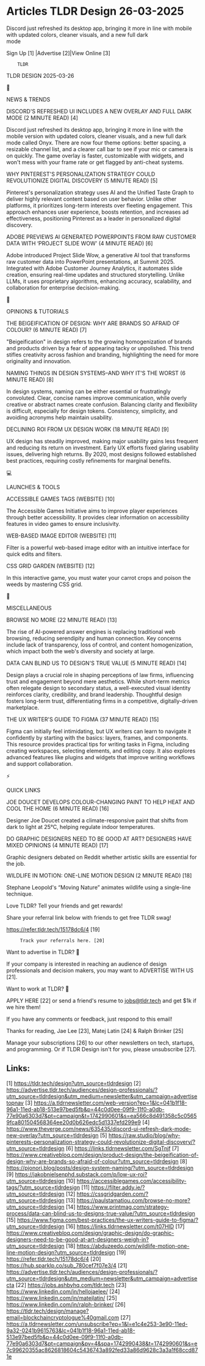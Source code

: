 # Articles TLDR Design 26-03-2025

Discord just refreshed its desktop app, bringing it more in line with
mobile with updated colors, cleaner visuals, and a new full dark
mode ‌ ‌ ‌ ‌ ‌ ‌ ‌ ‌ ‌ ‌ ‌ ‌ ‌ ‌ ‌ ‌ ‌ ‌ ‌ ‌ ‌ ‌ ‌ ‌ ‌ ‌  ‌ ‌ ‌ ‌ ‌ ‌ ‌ ‌ ‌ ‌ ‌ ‌ ‌ ‌ ‌ ‌ ‌ ‌ ‌ ‌ ‌ ‌ ‌ ‌ ‌ ‌ 


 Sign Up [1] |Advertise [2]|View Online [3] 

		TLDR 

TLDR DESIGN 2025-03-26

📱 

NEWS & TRENDS

 DISCORD'S REFRESHED UI INCLUDES A NEW OVERLAY AND FULL DARK MODE (2
MINUTE READ) [4] 

 Discord just refreshed its desktop app, bringing it more in line with
the mobile version with updated colors, cleaner visuals, and a new
full dark mode called Onyx. There are now four theme options: better
spacing, a resizable channel list, and a clearer call bar to see if
your mic or camera is on quickly. The game overlay is faster,
customizable with widgets, and won't mess with your frame rate or get
flagged by anti-cheat systems. 

 WHY PINTEREST'S PERSONALIZATION STRATEGY COULD REVOLUTIONIZE DIGITAL
DISCOVERY (5 MINUTE READ) [5] 

 Pinterest's personalization strategy uses AI and the Unified Taste
Graph to deliver highly relevant content based on user behavior.
Unlike other platforms, it prioritizes long-term interests over
fleeting engagement. This approach enhances user experience, boosts
retention, and increases ad effectiveness, positioning Pinterest as a
leader in personalized digital discovery. 

 ADOBE PREVIEWS AI GENERATED POWERPOINTS FROM RAW CUSTOMER DATA WITH
‘PROJECT SLIDE WOW' (4 MINUTE READ) [6] 

 Adobe introduced Project Slide Wow, a generative AI tool that
transforms raw customer data into PowerPoint presentations, at Summit
2025. Integrated with Adobe Customer Journey Analytics, it automates
slide creation, ensuring real-time updates and structured
storytelling. Unlike LLMs, it uses proprietary algorithms, enhancing
accuracy, scalability, and collaboration for enterprise
decision-making. 

🚀 

OPINIONS & TUTORIALS

 THE BEIGEIFICATION OF DESIGN: WHY ARE BRANDS SO AFRAID OF COLOUR? (6
MINUTE READ) [7] 

 "Beigeification" in design refers to the growing homogenization of
brands and products driven by a fear of appearing tacky or unpolished.
This trend stifles creativity across fashion and branding,
highlighting the need for more originality and innovation. 

 NAMING THINGS IN DESIGN SYSTEMS–AND WHY IT'S THE WORST (6 MINUTE
READ) [8] 

 In design systems, naming can be either essential or frustratingly
convoluted. Clear, concise names improve communication, while overly
creative or abstract names create confusion. Balancing clarity and
flexibility is difficult, especially for design tokens. Consistency,
simplicity, and avoiding acronyms help maintain usability. 

 DECLINING ROI FROM UX DESIGN WORK (18 MINUTE READ) [9] 

 UX design has steadily improved, making major usability gains less
frequent and reducing its return on investment. Early UX efforts fixed
glaring usability issues, delivering high returns. By 2020, most
designs followed established best practices, requiring costly
refinements for marginal benefits. 

💻 

LAUNCHES & TOOLS

 ACCESSIBLE GAMES TAGS (WEBSITE) [10] 

 The Accessible Games Initiative aims to improve player experiences
through better accessibility. It provides clear information on
accessibility features in video games to ensure inclusivity. 

 WEB-BASED IMAGE EDITOR (WEBSITE) [11] 

 Filter is a powerful web-based image editor with an intuitive
interface for quick edits and filters. 

 CSS GRID GARDEN (WEBSITE) [12] 

 In this interactive game, you must water your carrot crops and poison
the weeds by mastering CSS grid. 

🎁 

MISCELLANEOUS

 BROWSE NO MORE (22 MINUTE READ) [13] 

 The rise of AI-powered answer engines is replacing traditional web
browsing, reducing serendipity and human connection. Key concerns
include lack of transparency, loss of control, and content
homogenization, which impact both the web's diversity and society at
large. 

 DATA CAN BLIND US TO DESIGN'S TRUE VALUE (5 MINUTE READ) [14] 

 Design plays a crucial role in shaping perceptions of law firms,
influencing trust and engagement beyond mere aesthetics. While
short-term metrics often relegate design to secondary status, a
well-executed visual identity reinforces clarity, credibility, and
brand leadership. Thoughtful design fosters long-term trust,
differentiating firms in a competitive, digitally-driven marketplace. 

 THE UX WRITER'S GUIDE TO FIGMA (37 MINUTE READ) [15] 

 Figma can initially feel intimidating, but UX writers can learn to
navigate it confidently by starting with the basics: layers, frames,
and components. This resource provides practical tips for writing
tasks in Figma, including creating workspaces, selecting elements, and
editing copy. It also explores advanced features like plugins and
widgets that improve writing workflows and support collaboration. 

⚡ 

QUICK LINKS

 JOE DOUCET DEVELOPS COLOUR-CHANGING PAINT TO HELP HEAT AND COOL THE
HOME (6 MINUTE READ) [16] 

 Designer Joe Doucet created a climate-responsive paint that shifts
from dark to light at 25°C, helping regulate indoor temperatures. 

 DO GRAPHIC DESIGNERS NEED TO BE GOOD AT ART? DESIGNERS HAVE MIXED
OPINIONS (4 MINUTE READ) [17] 

 Graphic designers debated on Reddit whether artistic skills are
essential for the job. 

 WILDLIFE IN MOTION: ONE-LINE MOTION DESIGN (2 MINUTE READ) [18] 

 Stephane Leopold's “Moving Nature” animates wildlife using a
single-line technique. 

Love TLDR? Tell your friends and get rewards!

 Share your referral link below with friends to get free TLDR swag! 

 https://refer.tldr.tech/15178dc6/4 [19] 

		 Track your referrals here. [20] 

Want to advertise in TLDR? 📰

 If your company is interested in reaching an audience of design
professionals and decision makers, you may want to ADVERTISE WITH US
[21]. 

Want to work at TLDR? 💼

 APPLY HERE [22] or send a friend's resume to jobs@tldr.tech and get
$1k if we hire them! 

 If you have any comments or feedback, just respond to this email! 

Thanks for reading, 
Jae Lee [23], Matej Latin [24] & Ralph Brinker [25] 

 Manage your subscriptions [26] to our other newsletters on tech,
startups, and programming. Or if TLDR Design isn't for you, please
unsubscribe [27]. 

 

Links:
------
[1] https://tldr.tech/design?utm_source=tldrdesign
[2] https://advertise.tldr.tech/audiences/design-professionals/?utm_source=tldrdesign&utm_medium=newsletter&utm_campaign=advertisetopnav
[3] https://a.tldrnewsletter.com/web-version?ep=1&lc=041b1f18-96a1-11ed-ab18-513e97bed5fb&p=44c0d0ee-09f9-11f0-a0db-77e90a6303d7&pt=campaign&t=1742990601&s=ea566c8d491358c5c05659fca801504568364ee20d0b626edc5d1337efd299e9
[4] https://www.theverge.com/news/635435/discord-ui-refresh-dark-mode-new-overlay?utm_source=tldrdesign
[5] https://raw.studio/blog/why-pinterests-personalization-strategy-could-revolutionize-digital-discovery/?utm_source=tldrdesign
[6] https://links.tldrnewsletter.com/SgTnjf
[7] https://www.creativebloq.com/design/product-design/the-beigeification-of-design-why-are-brands-so-afraid-of-colour?utm_source=tldrdesign
[8] https://pjonori.blog/posts/design-system-naming/?utm_source=tldrdesign
[9] https://jakobnielsenphd.substack.com/p/low-ux-roi?utm_source=tldrdesign
[10] https://accessiblegames.com/accessibility-tags/?utm_source=tldrdesign
[11] https://filter.addy.ie/?utm_source=tldrdesign
[12] https://cssgridgarden.com/?utm_source=tldrdesign
[13] https://paulstamatiou.com/browse-no-more?utm_source=tldrdesign
[14] https://www.printmag.com/strategy-process/data-can-blind-us-to-designs-true-value/?utm_source=tldrdesign
[15] https://www.figma.com/best-practices/the-ux-writers-guide-to-figma/?utm_source=tldrdesign
[16] https://links.tldrnewsletter.com/t07HID
[17] https://www.creativebloq.com/design/graphic-design/do-graphic-designers-need-to-be-good-at-art-designers-weigh-in?utm_source=tldrdesign
[18] https://abduzeedo.com/wildlife-motion-one-line-motion-design?utm_source=tldrdesign
[19] https://refer.tldr.tech/15178dc6/4
[20] https://hub.sparklp.co/sub_780cef7f07e3/4
[21] https://advertise.tldr.tech/audiences/design-professionals/?utm_source=tldrdesign&utm_medium=newsletter&utm_campaign=advertisecta
[22] https://jobs.ashbyhq.com/tldr.tech
[23] https://www.linkedin.com/in/hellojaelee/
[24] https://www.linkedin.com/in/matejlatin/
[25] https://www.linkedin.com/in/ralph-brinker/
[26] https://tldr.tech/design/manage?email=blockchaincryptologue%40gmail.com
[27] https://a.tldrnewsletter.com/unsubscribe?ep=1&l=e1c4e253-3e90-11ed-9a32-0241b9615763&lc=041b1f18-96a1-11ed-ab18-513e97bed5fb&p=44c0d0ee-09f9-11f0-a0db-77e90a6303d7&pt=campaign&pv=4&spa=1742990438&t=1742990601&s=e7c99620355ac8626818604c5436743a892fed33a86d9628c3a3a1f68ccd871e